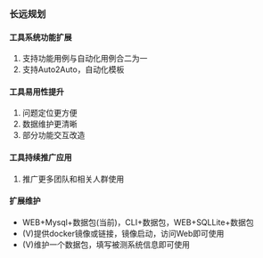 ### 长远规划
#### 工具系统功能扩展
1. 支持功能用例与自动化用例合二为一
2. 支持Auto2Auto，自动化模板

#### 工具易用性提升
1. 问题定位更方便
2. 数据维护更清晰
3. 部分功能交互改造

#### 工具持续推广应用
1. 推广更多团队和相关人群使用

#### 扩展维护
- WEB+Mysql+数据包(当前)，CLI+数据包，WEB+SQLLite+数据包
- (V)提供docker镜像或链接，镜像启动，访问Web即可使用
- (V)维护一个数据包，填写被测系统信息即可使用